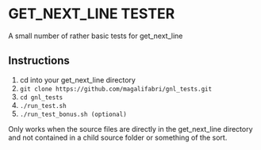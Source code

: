# GET_NEXT_LINE TESTER

A small number of rather basic tests for get_next_line

## Instructions
1. cd into your get_next_line directory
2. `git clone https://github.com/magalifabri/gnl_tests.git`
3. `cd gnl_tests`
4. `./run_test.sh`
5. `./run_test_bonus.sh (optional)`

Only works when the source files are directly in the get_next_line directory and not contained in a child source folder or something of the sort.